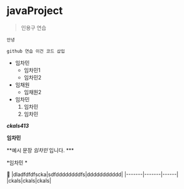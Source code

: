 # javaProject

>인용구 연습

`안녕` 

```
github 연습 이건 코드 삽입
```

- 임차민
  -   임차민1
  - 임차민2
- 임채원
  - 임채원2
- 임차민
  1. 임차민
  2. 임차민

***ckals413***

**임차민**

**예시 문장 _임차민_ 입니다. ***

\*임차민 \*

🥇
|dladfdfdfscka|sdfddddddddfs|ddddddddddd|
|-------|-------|------|
|ckals|ckals|ckals|

